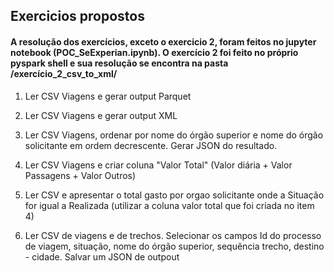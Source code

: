 ## Exercicios propostos

#### A resolução dos exercícios, exceto o exercicio 2, foram feitos no jupyter notebook (POC_SeExperian.ipynb). O exercício 2 foi feito no próprio pyspark shell e sua resolução se encontra na pasta /exercício_2_csv_to_xml/

1) Ler CSV Viagens e gerar output Parquet

2) Ler CSV Viagens e gerar output XML

3) Ler CSV Viagens, ordenar por nome do órgão superior e nome do órgão solicitante em ordem decrescente. Gerar JSON do resultado.

4) Ler CSV Viagens e criar coluna "Valor Total" (Valor diária + Valor Passagens + Valor Outros)

5) Ler CSV e apresentar o total gasto por orgao solicitante onde a Situação for igual a Realizada (utilizar a coluna valor total que foi criada no item 4)

6) Ler CSV de viagens e de trechos. Selecionar os campos Id do processo de viagem, situação, nome do órgão superior, sequência trecho, destino - cidade. Salvar um JSON de outpout
